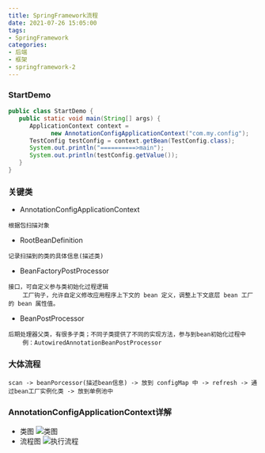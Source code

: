 ```yaml
---
title: SpringFramework流程
date: 2021-07-26 15:05:00
tags:
- SpringFramework
categories:
- 后端
- 框架
- springframework-2
---
```


### StartDemo
```java
public class StartDemo {
   public static void main(String[] args) {
      ApplicationContext context =
            new AnnotationConfigApplicationContext("com.my.config");
      TestConfig testConfig = context.getBean(TestConfig.class);
      System.out.println("==========>main");
      System.out.println(testConfig.getValue());
   }
}
```
### 关键类
- AnnotationConfigApplicationContext
```text
根据包扫描对象
```
- RootBeanDefinition
```text
记录扫描到的类的具体信息(描述类)
```
- BeanFactoryPostProcessor
```text
接口，可自定义参与类初始化过程逻辑
	工厂钩子，允许自定义修改应用程序上下文的 bean 定义，调整上下文底层 bean 工厂的 bean 属性值。
```
- BeanPostProcessor
```text
后期处理器父类，有很多子类；不同子类提供了不同的实现方法，参与到bean初始化过程中
	例：AutowiredAnnotationBeanPostProcessor
```
### 大体流程
```text
scan -> beanPorcessor(描述bean信息) -> 放到 configMap 中 -> refresh -> 通过bean工厂实例化类 -> 放到单例池中
```
### AnnotationConfigApplicationContext详解
- 类图
  ![类图](https://img-blog.csdnimg.cn/20210706100541307.png?x-oss-process=image/watermark,type_ZmFuZ3poZW5naGVpdGk,shadow_10,text_aHR0cHM6Ly9ibG9nLmNzZG4ubmV0L0Rlc3Ryb3llcl9EcmVhbQ==,size_16,color_FFFFFF,t_70#pic_center)
- 流程图
  ![执行流程](https://img-blog.csdnimg.cn/20210706100708794.png?x-oss-process=image/watermark,type_ZmFuZ3poZW5naGVpdGk,shadow_10,text_aHR0cHM6Ly9ibG9nLmNzZG4ubmV0L0Rlc3Ryb3llcl9EcmVhbQ==,size_16,color_FFFFFF,t_70#pic_center)
